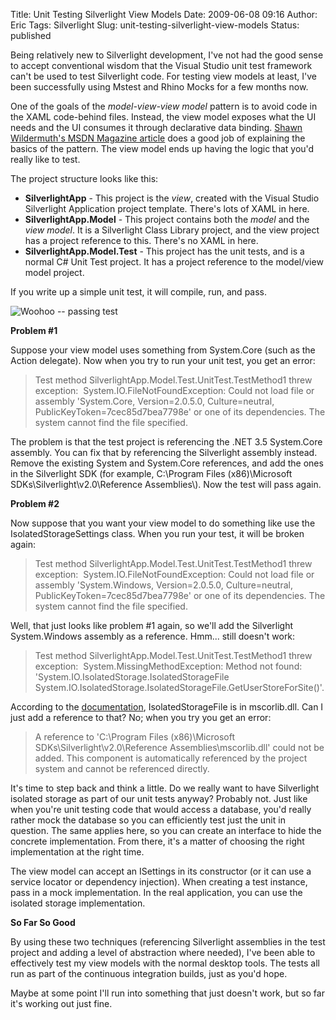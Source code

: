 Title: Unit Testing Silverlight View Models
Date: 2009-06-08 09:16
Author: Eric
Tags: Silverlight
Slug: unit-testing-silverlight-view-models
Status: published

Being relatively new to Silverlight development, I've not had the good
sense to accept conventional wisdom that the Visual Studio unit test
framework can't be used to test Silverlight code. For testing view
models at least, I've been successfully using Mstest and Rhino Mocks for
a few months now.

<!--more-->

One of the goals of the *model-view-view model* pattern is to avoid code
in the XAML code-behind files. Instead, the view model exposes what the
UI needs and the UI consumes it through declarative data binding. [Shawn
Wildermuth's MSDN Magazine
article](http://msdn.microsoft.com/en-us/magazine/dd458800.aspx) does a
good job of explaining the basics of the pattern. The view model ends up
having the logic that you'd really like to test.

The project structure looks like this:

-   **SilverlightApp** - This project is the *view*, created with the
    Visual Studio Silverlight Application project template. There's lots
    of XAML in here.
-   **SilverlightApp.Model** - This project contains both the *model*
    and the *view model*. It is a Silverlight Class Library project, and
    the view project has a project reference to this. There's no XAML
    in here.
-   **SilverlightApp.Model.Test** - This project has the unit tests, and
    is a normal C\# Unit Test project. It has a project reference to the
    model/view model project.

If you write up a simple unit test, it will compile, run, and pass.

![Woohoo -- passing test]({filename}/images/test-passed.jpg)

**Problem \#1**

Suppose your view model uses something from System.Core (such as the
Action delegate). Now when you try to run your unit test, you get an
error:

> Test method SilverlightApp.Model.Test.UnitTest.TestMethod1 threw
> exception:  System.IO.FileNotFoundException: Could not load file or
> assembly 'System.Core, Version=2.0.5.0, Culture=neutral,
> PublicKeyToken=7cec85d7bea7798e' or one of its dependencies. The
> system cannot find the file specified.

The problem is that the test project is referencing the .NET 3.5
System.Core assembly. You can fix that by referencing the Silverlight
assembly instead. Remove the existing System and System.Core references,
and add the ones in the Silverlight SDK (for example, C:\\Program Files
(x86)\\Microsoft SDKs\\Silverlight\\v2.0\\Reference Assemblies\\). Now
the test will pass again.

**Problem \#2**

Now suppose that you want your view model to do something like use the
IsolatedStorageSettings class. When you run your test, it will be broken
again:

> Test method SilverlightApp.Model.Test.UnitTest.TestMethod1 threw
> exception:  System.IO.FileNotFoundException: Could not load file or
> assembly 'System.Windows, Version=2.0.5.0, Culture=neutral,
> PublicKeyToken=7cec85d7bea7798e' or one of its dependencies. The
> system cannot find the file specified.

Well, that just looks like problem \#1 again, so we'll add the
Silverlight System.Windows assembly as a reference. Hmm... still doesn't
work:

> Test method SilverlightApp.Model.Test.UnitTest.TestMethod1 threw
> exception:  System.MissingMethodException: Method not found:
> 'System.IO.IsolatedStorage.IsolatedStorageFile
> System.IO.IsolatedStorage.IsolatedStorageFile.GetUserStoreForSite()'.

According to the
[documentation](http://msdn.microsoft.com/en-us/library/system.io.isolatedstorage.isolatedstoragefile(VS.95).aspx),
IsolatedStorageFile is in mscorlib.dll. Can I just add a reference to
that? No; when you try you get an error:

> A reference to 'C:\\Program Files (x86)\\Microsoft
> SDKs\\Silverlight\\v2.0\\Reference Assemblies\\mscorlib.dll' could not
> be added. This component is automatically referenced by the project
> system and cannot be referenced directly.

It's time to step back and think a little. Do we really want to have
Silverlight isolated storage as part of our unit tests anyway? Probably
not. Just like when you're unit testing code that would access a
database, you'd really rather mock the database so you can efficiently
test just the unit in question. The same applies here, so you can create
an interface to hide the concrete implementation. From there, it's a
matter of choosing the right implementation at the right time.

The view model can accept an ISettings in its constructor (or it can use
a service locator or dependency injection). When creating a test
instance, pass in a mock implementation. In the real application, you
can use the isolated storage implementation.

**So Far So Good**

By using these two techniques (referencing Silverlight assemblies in the
test project and adding a level of abstraction where needed), I've been
able to effectively test my view models with the normal desktop tools.
The tests all run as part of the continuous integration builds, just as
you'd hope.

Maybe at some point I'll run into something that just doesn't work, but
so far it's working out just fine.
